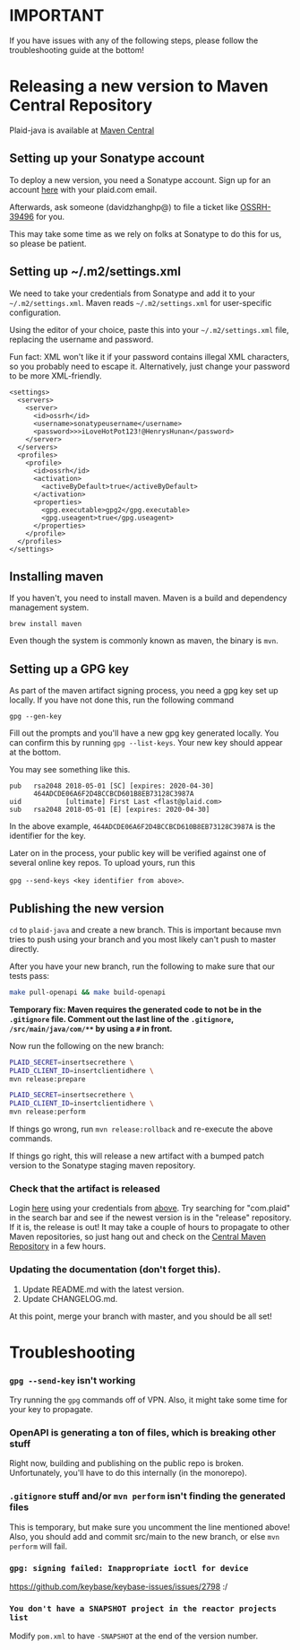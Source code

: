 # IMPORTANT

If you have issues with any of the following steps, please follow the troubleshooting guide at the bottom!

# Releasing a new version to Maven Central Repository

Plaid-java is available at [Maven Central](https://search.maven.org/#search%7Cga%7C1%7Cplaid-java)

## Setting up your Sonatype account

To deploy a new version, you need a Sonatype account.
Sign up for an account [here](https://issues.sonatype.org/secure/Signup!default.jspa) with your plaid.com email.

Afterwards, ask someone (davidzhanghp@) to file a ticket like [OSSRH-39496](https://issues.sonatype.org/browse/OSSRH-39496) for you.

This may take some time as we rely on folks at Sonatype to do this for us, so please be patient.

## Setting up ~/.m2/settings.xml

We need to take your credentials from Sonatype and add it to your `~/.m2/settings.xml`. Maven reads `~/.m2/settings.xml` for user-specific configuration.

Using the editor of your choice, paste this into your `~/.m2/settings.xml` file, replacing the username and password.

Fun fact: XML won't like it if your password contains illegal XML characters, so you probably need to escape it. Alternatively, just change your password to be more XML-friendly.

```
<settings>
  <servers>
    <server>
      <id>ossrh</id>
      <username>sonatypeusername</username>
      <password>>>iLoveHotPot123!@HenrysHunan</password>
    </server>
  </servers>
  <profiles>
    <profile>
      <id>ossrh</id>
      <activation>
        <activeByDefault>true</activeByDefault>
      </activation>
      <properties>
        <gpg.executable>gpg2</gpg.executable>
        <gpg.useagent>true</gpg.useagent>
      </properties>
    </profile>
  </profiles>
</settings>
```

## Installing maven

If you haven't, you need to install maven. Maven is a build and dependency management system.

```
brew install maven
```

Even though the system is commonly known as maven, the binary is `mvn`.

## Setting up a GPG key

As part of the maven artifact signing process, you need a gpg key set up locally. If you have not done this, run the following command

```
gpg --gen-key
```

Fill out the prompts and you'll have a new gpg key generated locally. You can confirm this by running `gpg --list-keys`. Your new key should appear at the bottom.

You may see something like this.

```
pub   rsa2048 2018-05-01 [SC] [expires: 2020-04-30]
      464ADCDE06A6F2D4BCCBCD601B8EB73128C3987A
uid           [ultimate] First Last <flast@plaid.com>
sub   rsa2048 2018-05-01 [E] [expires: 2020-04-30]
```

In the above example, `464ADCDE06A6F2D4BCCBCD610B8EB73128C3987A` is the identifier for the key.

Later on in the process, your public key will be verified against one of several online key repos. To upload yours, run this

`gpg --send-keys <key identifier from above>`.

## Publishing the new version

`cd` to `plaid-java` and create a new branch. This is important because mvn tries to push using your branch and you most likely can't push to master directly.

After you have your new branch, run the following to make sure that our tests pass:

```bash
make pull-openapi && make build-openapi
```

**Temporary fix: Maven requires the generated code to not be in the `.gitignore` file.
Comment out the last line of the `.gitignore`, `/src/main/java/com/**` by using a `#` in front.**

Now run the following on the new branch:

```bash
PLAID_SECRET=insertsecrethere \
PLAID_CLIENT_ID=insertclientidhere \
mvn release:prepare

PLAID_SECRET=insertsecrethere \
PLAID_CLIENT_ID=insertclientidhere \
mvn release:perform
```

If things go wrong, run `mvn release:rollback` and re-execute the above commands.

If things go right, this will release a new artifact with a bumped patch version to the Sonatype staging maven repository.

### Check that the artifact is released

Login [here](https://oss.sonatype.org/#welcome) using your credentials from [above](#setting-up-your-sonatype-account). Try searching for "com.plaid" in the search bar and see if the newest version is in the "release" repository. If it is, the release is out! It may take a couple of hours to propagate to other Maven repositories, so just hang out and check on the [Central Maven Repository](https://search.maven.org/) in a few hours.

### Updating the documentation (don't forget this).

1. Update README.md with the latest version.
2. Update CHANGELOG.md.

At this point, merge your branch with master, and you should be all set!

# Troubleshooting

### `gpg --send-key` isn't working

Try running the `gpg` commands off of VPN. Also, it might take some time for your key to propagate.

### OpenAPI is generating a ton of files, which is breaking other stuff

Right now, building and publishing on the public repo is broken. Unfortunately, you'll have to do this internally (in the monorepo).

### `.gitignore` stuff and/or `mvn perform` isn't finding the generated files

This is temporary, but make sure you uncomment the line mentioned above! Also, you should add and commit src/main to the new branch, or else `mvn perform` will fail.

### `gpg: signing failed: Inappropriate ioctl for device`

https://github.com/keybase/keybase-issues/issues/2798 :/

### `You don't have a SNAPSHOT project in the reactor projects list`

Modify `pom.xml` to have `-SNAPSHOT` at the end of the version number.
